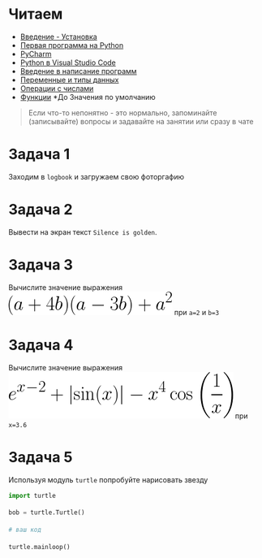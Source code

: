 # Читаем

- [Введение - Установка](https://metanit.com/python/tutorial/1.1.php)
- [Первая программа на Python](https://metanit.com/python/tutorial/1.2.php)
- [PyCharm](https://metanit.com/python/tutorial/1.3.php)
- [Python в Visual Studio Сode](https://metanit.com/python/tutorial/1.4.php)
- [Введение в написание программ](https://metanit.com/python/tutorial/2.1.php)
- [Переменные и типы данных](https://metanit.com/python/tutorial/2.2.php)
- [Операции с числами](https://metanit.com/python/tutorial/2.3.php)
- [Функции](https://metanit.com/python/tutorial/2.8.php)  *До Значения по умолчанию

> Если что-то непонятно - это нормально, запоминайте (записывайте) вопросы и задавайте на занятии или сразу в чате

# Задача 1

Заходим в `logbook` и загружаем свою фоторгафию

# Задача 2

Вывести на экран текст `Silence is golden`.

# Задача 3

Вычислите значение выражения ![формула](img/1.png) при `a=2` и `b=3`

# Задача 4

Вычислите значение выражения ![формула](img/2.png)  при  `x=3.6` 

# Задача 5

Используя модуль `turtle` попробуйте нарисовать звезду

```python
import turtle

bob = turtle.Turtle()

# ваш код

turtle.mainloop()

```

